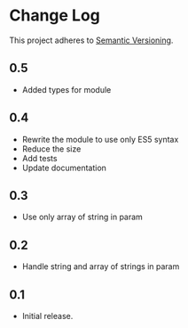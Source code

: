 # Change Log
This project adheres to [Semantic Versioning](http://semver.org/).

## 0.5

* Added types for module

## 0.4

* Rewrite the module to use only ES5 syntax
* Reduce the size 
* Add tests
* Update documentation

## 0.3

* Use only array of string in param

## 0.2

* Handle string and array of strings in param

## 0.1
* Initial release.
